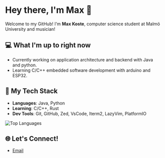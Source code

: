 # Hey there, I'm Max 👋

Welcome to my GitHub! I'm **Max Koste**, computer science student at Malmö University and musician!

## 💻 What I'm up to right now
- Currently working on application architecture and backend with Java and python.
- Learning C/C++ embedded software development with arduino and ESP32.
  
## 💪 My Tech Stack
- **Languages**: Java, Python
- **Learning**: C/C++, Rust
- **Dev Tools**: Git, GitHub, Zed, VsCode, Iterm2, LazyVim, PlatformIO

![Top Languages](https://github-readme-stats.vercel.app/api/top-langs/?username=maxkoste&exclude_lang=HTML&layout=compact&count_private=true)

## 🌐 Let's Connect!
- [Email](mailto:maxkoste@gmail.com)
